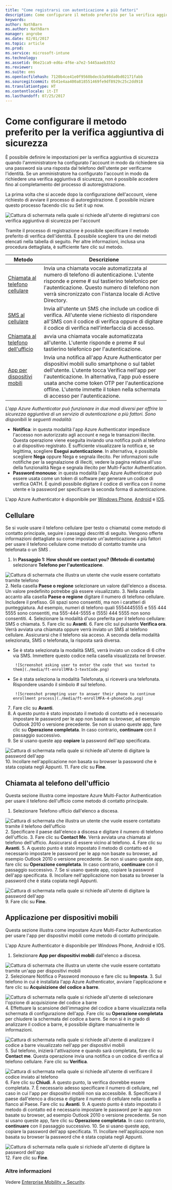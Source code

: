 ```yaml
---
title: "Come registrarsi con autenticazione a più fattori"
description: Come configurare il metodo preferito per la verifica aggiuntiva di sicurezza
keywords: 
author: NathBarn
ms.author: NathBarn
manager: angrobe
ms.date: 02/01/2017
ms.topic: article
ms.prod: 
ms.service: microsoft-intune
ms.technology: 
ms.assetid: 06e21ca9-ed6a-4f6e-a7e2-5445aaeb3552
ms.reviewer: 
ms.suite: ems
ms.openlocfilehash: 7120b4ce41e0f9560bdecb3a98da0bd02171fabb
ms.sourcegitcommit: 0541e4aa400a818551469fe9df8929c25c2dd918
ms.translationtype: HT
ms.contentlocale: it-IT
ms.lasthandoff: 07/25/2017
---
```

# <a name="how-to-set-up-your-preferred-method-for-additional-security-verification"></a>Come configurare il metodo preferito per la verifica aggiuntiva di sicurezza



È possibile definire le impostazioni per la verifica aggiuntiva di sicurezza quando l'amministratore ha configurato l'account in modo da richiedere sia una password sia una risposta dal telefono dell'utente per verificarne l'identità. Se un amministratore ha configurato l'account in modo da richiedere una verifica aggiuntiva di sicurezza, non è possibile accedere fino al completamento del processo di autoregistrazione.

La prima volta che si accede dopo la configurazione dell'account, viene richiesto di avviare il processo di autoregistrazione. È possibile iniziare questo processo facendo clic su Set it up now.

![Cattura di schermata nella quale si richiede all'utente di registrarsi con verifica aggiuntiva di sicurezza per l'account](./media/ft-enrollMFA-1-beginProcess.png)

Tramite il processo di registrazione è possibile specificare il metodo preferito di verifica dell'identità. È possibile scegliere tra uno dei metodi elencati nella tabella di seguito. Per altre informazioni, inclusa una procedura dettagliata, è sufficiente fare clic sul metodo.


|Metodo|Descrizione|
|------------|----------------------------------|
|[Chiamata al telefono cellulare](#mobile-phone)|Invia una chiamata vocale automatizzata al numero di telefono di autenticazione. L'utente risponde e preme # sul tastierino telefonico per l'autenticazione. Questo numero di telefono non verrà sincronizzato con l'istanza locale di Active Directory.|
|[SMS al cellulare](#mobile-phone)|Invia all'utente un SMS che include un codice di verifica. All'utente viene richiesto di rispondere all'SMS con il codice di verifica oppure di digitare il codice di verifica nell'interfaccia di accesso.|
|[Chiamata al telefono dell'ufficio](#office-phone-call)|avvia una chiamata vocale automatizzata all'utente. L'utente risponde e preme # sul tastierino telefonico per l'autenticazione.|
|[App per dispositivi mobili](#mobile-application)|Invia una notifica all'app Azure Authenticator per dispositivi mobili sullo smartphone o sul tablet dell'utente. L'utente tocca Verifica nell'app per l'autenticazione. In alternativa, l'app può essere usata anche come token OTP per l'autenticazione offline. L'utente immette il token nella schermata di accesso per l'autenticazione.|

_L'app Azure Authenticator può funzionare in due modi diversi per offrire la sicurezza aggiuntiva di un servizio di autenticazione a più fattori. Sono disponibili le seguenti modalità:_

- **Notifica**: in questa modalità l'app Azure Authenticator impedisce l'accesso non autorizzato agli account e nega le transazioni illecite. Questa operazione viene eseguita inviando una notifica push al telefono o al dispositivo registrato. È sufficiente visualizzare la notifica e, se legittima, scegliere **Esegui autenticazione**. In alternativa, è possibile scegliere **Nega** oppure Nega e segnala illecito. Per informazioni sulle notifiche per la segnalazione di illeciti, vedere la pagina relativa all'uso della funzionalità Nega e segnala illecito per Multi-Factor Authentication.
- **Password monouso**: in questa modalità l'app Azure Authenticator può essere usata come un token di software per generare un codice di verifica OATH. È quindi possibile digitare il codice di verifica con il nome utente e la password per specificare la seconda forma di autenticazione.

L'app Azure Authenticator è disponibile per [Windows Phone](http://www.windowsphone.com/en-us/store/app/azure-authenticator/03a5b2bf-6066-418f-b569-e8aecbc06e50), [Android](https://play.google.com/store/apps/details?id=com.azure.authenticator) e [IOS](https://itunes.apple.com/us/app/azure-authenticator/id983156458).

## <a name="mobile-phone"></a>Cellulare
Se si vuole usare il telefono cellulare (per testo o chiamata) come metodo di contatto principale, seguire i passaggi descritti di seguito. Vengono offerte informazioni dettagliate su come impostare un'autenticazione a più fattori per usare il telefono cellulare come metodo di contatto tramite una telefonata o un SMS .

1. In **Passaggio 1: How should we contact you? (Metodo di contatto)** selezionare **Telefono per l'autenticazione**.

  ![Cattura di schermata che illustra un utente che vuole essere contattato tramite telefono](./media/ft-enrollMFA-2-securityVerification.png)
2.  Nella casella **Paese o regione** selezionare un valore dall'elenco a discesa. Un valore predefinito potrebbe già essere visualizzato.
3.  Nella casella accanto alla casella **Paese o regione** digitare il numero di telefono cellulare. Includere il prefisso.
Gli spazi sono consentiti, ma non i caratteri di punteggiatura. Ad esempio, numeri di telefono quali 5554445555 e 555 444 5555 sono consentiti, ma 555-444-5555 e (555) 444 5555 non sono consentiti.
4.  Selezionare la modalità d'uso preferita per il telefono cellulare: SMS o chiamata.
5.  Fare clic su **Avanti**.
6.  Fare clic sul pulsante **Verifica ora**. Verrà avviata una chiamata oppure verrà inviato un SMS al telefono cellulare. Assicurarsi che il telefono sia acceso. A seconda della modalità selezionata, SMS o telefonata, la risposta sarà diversa.
 - Se è stata selezionata la modalità SMS, verrà inviato un codice di 6 cifre via SMS. Immettere questo codice nella casella visualizzata nel browser.

        ![Screenshot asking user to enter the code that was texted to them](./media/ft-enrollMFA-3-textCode.png)
 - Se è stata seleziona la modalità Telefonata, si riceverà una telefonata. Rispondere usando il simbolo # sul telefono.

        ![Screenshot prompting user to answer their phone to continue enrollment process](./media/ft-enrollMFA-4-phoneCode.png)
7. Fare clic su **Avanti**.
8.  A questo punto è stato impostato il metodo di contatto ed è necessario impostare le password per le app non basate su browser, ad esempio Outlook 2010 o versione precedente. Se non si usano queste app, fare clic su **Operazione completata**. In caso contrario, **continuare** con il passaggio successivo.
9. Se si usano queste app **copiare** la password dell'app specificata.

  ![Cattura di schermata nella quale si richiede all'utente di digitare la password dell'app](./media/ft-enrollMFA-5-copyPW.png)
10. Incollare nell'applicazione non basata su browser la password che è stata copiata negli Appunti.
11. Fare clic su **Fine**.

## <a name="office-phone-call"></a>Chiamata al telefono dell'ufficio
Questa sezione illustra come impostare Azure Multi-Factor Authentication per usare il telefono dell'ufficio come metodo di contatto principale.
1. Selezionare Telefono ufficio dall'elenco a discesa.

  ![Cattura di schermata che illustra un utente che vuole essere contattato tramite il telefono dell'ufficio](./media/ft-enrollMFA-6-officePhone.png)
2.  Specificare il paese dall'elenco a discesa e digitare il numero di telefono dell'ufficio.
3.  Fare clic su **Contact Me**. Verrà avviata una chiamata al telefono dell'ufficio. Assicurarsi di essere vicino al telefono.
4.  Fare clic su **Avanti**.
5.  A questo punto è stato impostato il metodo di contatto ed è necessario impostare le password per le app non basate su browser, ad esempio Outlook 2010 o versione precedente. Se non si usano queste app, fare clic su **Operazione completata**. In caso contrario, **continuare** con il passaggio successivo.
7.  Se si usano queste app, copiare la password dell'app specificata.
8.  Incollare nell'applicazione non basata su browser la password che è stata copiata negli Appunti.

  ![Cattura di schermata nella quale si richiede all'utente di digitare la password dell'app](./media/ft-enrollMFA-7-pastePW.png)
9.  Fare clic su **Fine**.

## <a name="mobile-application"></a>Applicazione per dispositivi mobili
Questa sezione illustra come impostare Azure Multi-Factor Authentication per usare l'app per dispositivi mobili come metodo di contatto principale.

L'app Azure Authenticator è disponibile per Windows Phone, Android e IOS.

1. Selezionare **App per dispositivi mobili** dall'elenco a discesa.

  ![Cattura di schermata che illustra un utente che vuole essere contattato tramite un'app per dispositivi mobili](./media/ft-enrollMFA-8-mobileApp.png)
2.  Selezionare Notifica o Password monouso e fare clic su **Imposta**.
3.  Sul telefono in cui è installata l'app Azure Authenticator, avviare l'applicazione e fare clic su **Acquisizione del codice a barre**.

  ![Cattura di schermata nella quale si richiede all'utente di selezionare l'opzione di acquisizione del codice a barre](./media/ft-enrollMFA-9-scanBarcode.png)
4.  Effettuare la scansione dell'immagine del codice a barre visualizzata nella schermata di configurazione dell'app. Fare clic su **Operazione completata** per chiudere la schermata del codice a barre. Se non si è in grado di analizzare il codice a barre, è possibile digitare manualmente le informazioni.

  ![Cattura di schermata nella quale si richiede all'utente di analizzare il codice a barre visualizzato nell'app per dispositivi mobili](./media/ft-enrollMFA-9-scanBarcode2.png)
5.  Sul telefono, inizierà l'attivazione e quando sarà completata, fare clic su **Contact me**. Questa operazione invia una notifica o un codice di verifica al telefono cellulare. Fare clic su **Verifica**.

  ![Cattura di schermata nella quale si richiede all'utente di verificare il codice inviato al telefono](./media/ft-enrollMFA-10-verifyActivation.png)
6.  Fare clic su **Chiudi**. A questo punto, la verifica dovrebbe essere completata.
7.  È necessario adesso specificare il numero di cellulare, nel caso in cui l'app per dispositivi mobili non sia accessibile.
8.  Specificare il paese dall'elenco a discesa e digitare il numero di cellulare nella casella a fianco al Paese. Fare clic su **Avanti**.
9.  A questo punto è stato impostato il metodo di contatto ed è necessario impostare le password per le app non basate su browser, ad esempio Outlook 2010 o versione precedente. Se non si usano queste app, fare clic su **Operazione completata**. In caso contrario, **continuare** con il passaggio successivo.
10. Se si usano queste app, copiare la password dell'app specificata.
11. Incollare nell'applicazione non basata su browser la password che è stata copiata negli Appunti.

  ![Cattura di schermata nella quale si richiede all'utente di digitare la password dell'app](./media/ft-enrollMFA-11-securityVerification.png)
12. Fare clic su **Fine**.

### <a name="want-to-learn-more"></a>Altre informazioni
Vedere [Enterprise Mobility + Security](https://www.microsoft.com/en-us/server-cloud/enterprise-mobility/overview.aspx).
